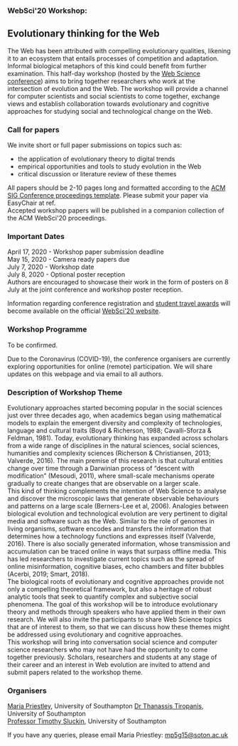 ### WebSci'20 Workshop:
## Evolutionary thinking for the Web

The Web has been attributed with compelling evolutionary qualities, likening it to an ecosystem that entails processes of competition and adaptation. Informal biological metaphors of this kind could benefit from further examination. This half-day workshop (hosted by the [Web Science conference](https://websci20.webscience.org/)) aims to bring together researchers who work at the intersection of evolution and the Web. The workshop will provide a channel for computer scientists and social scientists to come together, exchange views and establish collaboration towards evolutionary and cognitive approaches for studying social and technological change on the Web.

### Call for papers
We invite short or full paper submissions on topics such as:  
- the application of evolutionary theory to digital trends
- empirical opportunities and tools to study evolution in the Web
- critical discussion or literature review of these themes

All papers should be 2-10 pages long and formatted according to the [ACM SIG Conference proceedings template](https://www.acm.org/publications/proceedings-template). Please submit your paper via EasyChair at ref.   
Accepted workshop papers will be published in a companion collection of the ACM WebSci'20 proceedings.

### Important Dates

April 17, 2020 - Workshop paper submission deadline  
May 15, 2020 - Camera ready papers due  
July 7, 2020 - Workshop date  
July 8, 2020 - Optional poster reception  
Authors are encouraged to showcase their work in the form of posters on 8 July at the joint conference and workshop poster reception.

Information regarding conference registration and [student travel awards](https://websci20.webscience.org/financial-support-for-students/) will become available on the official [WebSci'20 website](https://websci20.webscience.org/).

### Workshop Programme
To be confirmed.  

Due to the Coronavirus (COVID-19), the conference organisers are currently exploring opportunities for online (remote) participation. We will share updates on this webpage and via email to all authors. 

### Description of Workshop Theme

Evolutionary approaches started becoming popular in the social sciences just over three decades ago, when academics began using mathematical models to explain the emergent diversity and complexity of technologies, language and cultural traits (Boyd & Richerson, 1988; Cavalli-Sforza & Feldman, 1981). Today, evolutionary thinking has expanded across scholars from a wide range of disciplines in the natural sciences, social sciences, humanities and complexity sciences (Richerson & Christiansen, 2013; Valverde, 2016). The main premise of this research is that cultural entities change over time through a Darwinian process of “descent with modification” (Mesoudi, 2011), where small-scale mechanisms operate gradually to create changes that are observable on a larger scale.  
This kind of thinking complements the intention of Web Science to analyse and discover the microscopic laws that generate observable behaviours and patterns on a large scale (Berners-Lee et al, 2006). Analogies between biological evolution and technological evolution are very pertinent to digital media and software such as the Web. Similar to the role of genomes in living organisms, software encodes and transfers the information that determines how a technology functions and expresses itself (Valverde, 2016). There is also socially generated information, whose transmission and accumulation can be traced online in ways that surpass offline media. This has led researchers to investigate current topics such as the spread of online misinformation, cognitive biases, echo chambers and filter bubbles (Acerbi, 2019; Smart, 2018).  
The biological roots of evolutionary and cognitive approaches provide not only a compelling theoretical framework, but also a heritage of robust analytic tools that seek to quantify complex and subjective social phenomena. The goal of this workshop will be to introduce evolutionary theory and methods through speakers who have applied them in their own research. We will also invite the participants to share Web Science topics that are of interest to them, so that we can discuss how these themes might be addressed using evolutionary and cognitive approaches.  
This workshop will bring into conversation social science and computer science researchers who may not have had the opportunity to come together previously. Scholars, researchers and students at any stage of their career and an interest in Web evolution are invited to attend and submit papers related to the workshop theme.

### Organisers
[Maria Priestley](https://www.ecs.soton.ac.uk/people/mp5g15), University of Southampton
[Dr Thanassis Tiropanis](https://www.ecs.soton.ac.uk/people/at1o07), University of Southampton  
[Professor Timothy Sluckin](https://www.southampton.ac.uk/maths/about/staff/tim.page), University of Southampton  

If you have any queries, please email Maria Priestley: mp5g15@soton.ac.uk

